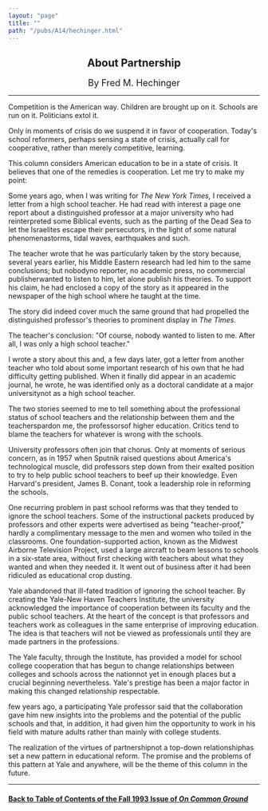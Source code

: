 ```yaml
---
layout: "page"
title: ""
path: "/pubs/A14/hechinger.html"
---
```

<main>
<center>
<h2>About Partnership</h2>
<font size="+1">By Fred M. Hechinger</font>
</center><hr/>
Competition is the American way. Children are brought up on it. Schools
are run on it. Politicians extol it.
<p>Only in moments of crisis do we suspend it in favor of cooperation.
Today's school reformers, perhaps sensing a state of crisis, actually call
for cooperative, rather than merely competitive, learning.
</p><p>
This column considers American education to be in a state of crisis. It
believes that one of the remedies is cooperation. Let me try to make my
point:
</p><p>
Some years ago, when I was writing for <i>The New York Times,</i> I
received a letter from a high school teacher. He had read with interest a
page one report about a distinguished professor at a major university who
had reinterpreted some Biblical events, such as the parting of the Dead
Sea to let the Israelites escape their persecutors, in the light of some
natural phenomena­storms, tidal waves, earthquakes and such.
</p><p>
The teacher wrote that he was particularly taken by the story because,
several years earlier, his Middle Eastern research had led him to the same
conclusions; but nobody­no reporter, no academic press, no commercial
publisher­wanted to listen to him, let alone publish his theories. To
support his claim, he had enclosed a copy of the story as it appeared in
the newspaper of the high school where he taught at the time.
</p><p>
The story did indeed cover much the same ground that had propelled the
distinguished professor's theories to prominent display in <i>The
Times.</i>
</p><p>
The teacher's conclusion: "Of course, nobody wanted to listen to me. After
all, I was only a high school teacher."
</p><p>
I wrote a story about this and, a few days later, got a letter from
another teacher who told about some important research of his own that he
had difficulty getting published. When it finally did appear in an
academic journal, he wrote, he was identified only as a doctoral candidate
at a major university­not as a high school teacher.
</p><p>
The two stories seemed to me to tell something about the professional
status of school teachers and the relationship between them and the
teachers­pardon me, the professors­of higher education. Critics
tend to blame the teachers for whatever is wrong with the schools.
</p><p>
University professors often join that chorus. Only at moments of serious
concern, as in 1957 when Sputnik raised questions about America's
technological muscle, did professors step down from their exalted position
to try to help public school teachers to beef up their knowledge. Even
Harvard's president, James B. Conant, took a leadership role in reforming
the schools.
</p><p>
One recurring problem in past school reforms was that they tended to
ignore the school teachers. Some of the instructional packets produced by
professors and other experts were advertised as being "teacher-proof,"
hardly a complimentary message to the men and women who toiled in the
classrooms. One foundation-supported action, known as the Midwest Airborne
Television Project, used a large aircraft to beam lessons to schools in a
six-state area, without first checking with teachers about what they
wanted and when they needed it. It went out of business after it had been
ridiculed as educational crop dusting.
</p><p>
Yale abandoned that ill-fated tradition of ignoring the school teacher. By
creating the Yale-New Haven Teachers Institute, the university
acknowledged the importance of cooperation between its faculty and the
public school teachers. At the heart of the concept is that professors and
teachers work as colleagues in the same enterprise of improving education.
The idea is that teachers will not be viewed as professionals until they
are made partners in the professions.
</p><p>
The Yale faculty, through the Institute, has provided a model for school
college cooperation that has begun to change relationships between
colleges and schools across the nation­not yet in enough places but a
crucial beginning nevertheless. Yale's prestige has been a major factor in
making this changed relationship respectable.
</p><p> few years ago, a participating Yale professor said that the
collaboration gave him new insights into the problems and the potential of
the public schools and that, in addition, it had given him the opportunity
to work in his field with mature adults rather than mainly with college
students.
</p><p>
The realization of the virtues of partnership­not a top-down
relationship­has set a new pattern in educational reform. The promise
and the problems of this pattern at Yale and anywhere, will be the theme
of this column in the future.
</p><hr/>
<h4><a href="/pubs/A14/">Back to
Table of Contents of the Fall 1993 Issue of <i>On Common
Ground</i></a>
</h4>
</main>
